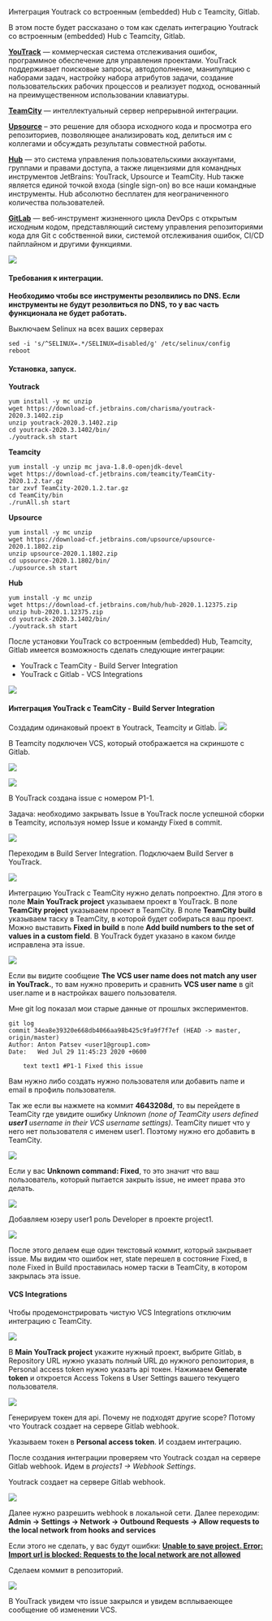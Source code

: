 Интеграция Youtrack со встроенным (embedded) Hub с Teamcity, Gitlab.

В этом посте будет рассказано о том как сделать интеграцию Youtrack со встроенным (embedded) Hub с Teamcity, Gitlab.

**[YouTrack](https://www.jetbrains.com/ru-ru/youtrack/)** — коммерческая система отслеживания ошибок, программное обеспечение для управления проектами. YouTrack поддерживает поисковые запросы, автодополнение, манипуляцию с наборами задач, настройку набора атрибутов задачи, создание пользовательских рабочих процессов и реализует подход, основанный на преимущественном использовании клавиатуры.

**[TeamCity](https://www.jetbrains.com/ru-ru/teamcity/)** — интеллектуальный сервер непрерывной интеграции.

**[Upsource](https://www.jetbrains.com/ru-ru/upsource/)** – это решение для обзора исходного кода и просмотра его репозиториев, позволяющее анализировать код, делиться им с коллегами и обсуждать результаты совместной работы. 

**[Hub](https://www.jetbrains.com/ru-ru/hub/)** — это система управления пользовательскими аккаунтами, группами и правами доступа, а также лицензиями для командных инструментов JetBrains: YouTrack, Upsource и TeamCity. Hub также является единой точкой входа (single sign-on) во все наши командные инструменты. Hub абсолютно бесплатен для неограниченного количества пользователей.

[**GitLab**](https://about.gitlab.com/) — веб-инструмент жизненного цикла DevOps с открытым исходным кодом, представляющий систему управления репозиториями кода для Git с собственной вики, системой отслеживания ошибок, CI/CD пайплайном и другими функциями.

![](https://habrastorage.org/webt/yh/w0/yx/yhw0yxkaa1mbl77wzi3t9eirjfy.png)

#### Требования к интеграции.

**Необходимо чтобы все инструменты резолвились по DNS. Если инструменты не будут резолвиться по DNS, то у вас часть функционала не будет работать.**

Выключаем Selinux на всех ваших серверах

```
sed -i 's/^SELINUX=.*/SELINUX=disabled/g' /etc/selinux/config
reboot
```

#### Установка, запуск.

**Youtrack**

```
yum install -y mc unzip
wget https://download-cf.jetbrains.com/charisma/youtrack-2020.3.1402.zip
unzip youtrack-2020.3.1402.zip 
cd youtrack-2020.3.1402/bin/
./youtrack.sh start
```

**Teamcity**

```
yum install -y unzip mc java-1.8.0-openjdk-devel
wget https://download-cf.jetbrains.com/teamcity/TeamCity-2020.1.2.tar.gz
tar zxvf TeamCity-2020.1.2.tar.gz 
cd TeamCity/bin
./runAll.sh start
```

**Upsource**

```
yum install -y mc unzip
wget https://download-cf.jetbrains.com/upsource/upsource-2020.1.1802.zip
unzip upsource-2020.1.1802.zip
cd upsource-2020.1.1802/bin/
./upsource.sh start
```

**Hub**

```
yum install -y mc unzip
wget https://download-cf.jetbrains.com/hub/hub-2020.1.12375.zip
unzip hub-2020.1.12375.zip
cd youtrack-2020.3.1402/bin/
./youtrack.sh start
```



После установки YouTrack со встроенным (embedded) Hub, Teamcity, Gitlab имеется возможность сделать следующие интеграции:

- YouTrack c TeamCity - Build Server Integration
- YouTrack с Gitlab - VCS Integrations

![](https://habrastorage.org/webt/vr/v5/x2/vrv5x28ehfkx5obctlxb_09chpy.png)

#### Интеграция YouTrack c TeamCity - Build Server Integration

Создадим одинаковый проект в  Youtrack, Teamcity и Gitlab.
![](https://habrastorage.org/webt/1b/se/fl/1bseflarn7nw7ehpy3slr2mmffk.png)

В Teamcity подключен VCS, который отображается на скриншоте с Gitlab.

![](https://habrastorage.org/webt/qq/8j/do/qq8jdogufutf6f7wxqzfken-itg.png)

![](https://habrastorage.org/webt/us/t0/kp/ust0kpy5s7ncsndgsbum8imyuuc.png)

В YouTrack создана issue c номером P1-1.

Задача: необходимо закрывать Issue в YouTrack после успешной сборки в Teamcity, используя номер Issue и команду Fixed в commit.

![](https://habrastorage.org/webt/ih/2r/3i/ih2r3imuqxlixv5bbk6unr9zlag.png)

Переходим в Build Server Integration. Подключаем Build Server в YouTrack.

![](https://habrastorage.org/webt/jv/b5/8-/jvb58-x4myajovghbrpifq5qjaw.png)

Интеграцию YouTrack c TeamCity нужно делать попроектно. Для этого в поле **Main YouTrack project** указываем проект в YouTrack. В поле **TeamCity project** указываем проект в TeamCity. В поле **TeamCity build** указываем таску в TeamCity, в которой будет собираться ваш проект. Можно выставить **Fixed in build** в поле **Add build numbers to the set of values in a custom field**. В YouTrack будет указано в каком билде исправлена эта issue.

![](https://habrastorage.org/webt/ux/ac/6i/uxac6iasxoltiqvueloetuf7chq.png)

Если вы видите сообщеие **The VCS user name does not match any user in YouTrack.**, то вам нужно проверить и сравнить **VCS user name** в git user.name и в настройках вашего пользователя.

Мне git log показал мои старые данные от прошлых экспериментов.

```
git log 
commit 34ea8e39320e668db4066aa98b425c9fa9f7f7ef (HEAD -> master, origin/master)
Author: Anton Patsev <user1@group1.com>
Date:   Wed Jul 29 11:45:23 2020 +0600

    text text1 #P1-1 Fixed this issue
```

Вам нужно либо создать нужно пользователя или добавить name и email в профиль пользователя.

Так же если вы нажмете на коммит **4643208d**, то вы перейдете в TeamCity где увидите ошибку *Unknown (none of TeamCity users defined **user1** username in their VCS username settings)*. TeamCity пишет что у него нет пользователя с именем user1. Поэтому нужно его добавить в TeamCity.

![](https://habrastorage.org/webt/ot/mr/ct/otmrct6qsyl1b6a3vploknpu-c4.png)

Если у вас **Unknown command: Fixed**, то это значит что ваш пользователь, который пытается закрыть issue, не имеет права это делать.

![](https://habrastorage.org/webt/3w/1t/gy/3w1tgygrqxbairaz4ywkvlly2du.png)

Добавляем юзеру user1 роль Developer в проекте project1.

![](https://habrastorage.org/webt/qy/7t/yy/qy7tyyg0o2vxpu_sfwnerfd0she.png)

После этого делаем еще один текстовый коммит, который закрывает issue. Мы видим что ошибок нет, state перешел в состояние Fixed, в поле Fixed in Build проставилась номер таски в TeamCity, в котором закрылась эта issue.

#### VCS Integrations

Чтобы продемонстрировать чистую VCS Integrations отключим интеграцию с TeamCity.

![](https://habrastorage.org/webt/ut/j7/u5/utj7u5ehvrgfyuetmrbqo43srqk.png)

В **Main YouTrack project** укажите нужный проект, выбрите Gitlab, в Repository URL нужно указать полный URL до нужного репозитория, в Personal access token нужно указать api токен. Нажимаем **Generate token** и откроется Access Tokens в User Settings вашего текущего пользователя.

![](https://habrastorage.org/webt/1h/ct/xv/1hctxvvsrsemwzdmby42k15jjri.png)

Генерируем токен для api. Почему не подходят другие scope? Потому что Youtrack создает на сервере Gitlab webhook.

Указываем токен в **Personal access token**. И создаем интеграцию.

После создания интеграции проверяем что Youtrack создал на сервере Gitlab webhook. Идем в *projects1 -> Webhook Settings*.

Youtrack создает на сервере Gitlab webhook.

![](https://habrastorage.org/webt/fl/ja/pf/fljapfohd4xnk55qdam9u-lqxrm.png)

Далее нужно разрешить webhook в локальной сети. Далее переходим: **Admin -> Settings -> Network -> Outbound Requests -> Allow requests to the local network from hooks and services**

Если этого не сделать, у вас будут ошибки: [**Unable to save project. Error: Import url is blocked: Requests to the local network are not allowed**](https://gitlab.com/gitlab-org/gitlab-foss/-/issues/57948)

Сделаем коммит в репозиторий.

![](https://habrastorage.org/webt/jk/1z/rx/jk1zrx0yddmzdft6qwyijmrxaxu.png)

В YouTrack увидем что issue закрылся и увидем всплываеющее сообщение об изменении VCS.
